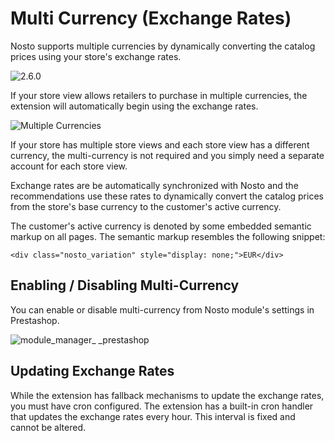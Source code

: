 # Multi Currency \(Exchange Rates\)

Nosto supports multiple currencies by dynamically converting the catalog prices using your store's exchange rates.

![2.6.0](https://img.shields.io/badge/nosto-2.6.0-red.svg)

If your store view allows retailers to purchase in multiple currencies, the extension will automatically begin using the exchange rates.

![Multiple Currencies](https://user-images.githubusercontent.com/327432/34207208-2ce72a92-e592-11e7-959b-adb93c01c31c.png)

If your store has multiple store views and each store view has a different currency, the multi-currency is not required and you simply need a separate account for each store view.

Exchange rates are be automatically synchronized with Nosto and the recommendations use these rates to dynamically convert the catalog prices from the store's base currency to the customer's active currency.

The customer's active currency is denoted by some embedded semantic markup on all pages. The semantic markup resembles the following snippet:

```text
<div class="nosto_variation" style="display: none;">EUR</div>
```

## Enabling / Disabling Multi-Currency

You can enable or disable multi-currency from Nosto module's settings in Prestashop.

![module\_manager\_ \_prestashop](https://user-images.githubusercontent.com/15191701/53793717-19cb0f00-3f37-11e9-9d6a-a68153051d71.png)

## Updating Exchange Rates

While the extension has fallback mechanisms to update the exchange rates, you must have cron configured. The extension has a built-in cron handler that updates the exchange rates every hour. This interval is fixed and cannot be altered.


